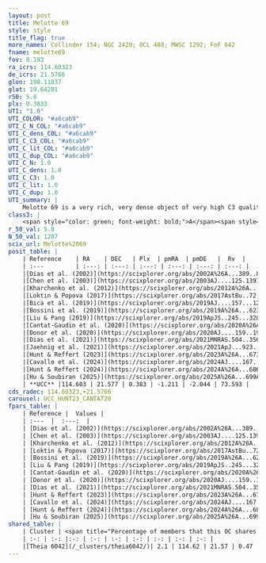 ```yaml
---
layout: post
title: Melotte 69
style: style
title_flag: true
more_names: Collinder 154; NGC 2420; OCL 488; MWSC 1292; FoF 642
fname: melotte69
fov: 0.193
ra_icrs: 114.60323
de_icrs: 21.5766
glon: 198.11037
glat: 19.64281
r50: 5.8
plx: 0.3833
UTI: "1.0"
UTI_COLOR: "#a6cab9"
UTI_C_N_COL: "#a6cab9"
UTI_C_dens_COL: "#a6cab9"
UTI_C_C3_COL: "#a6cab9"
UTI_C_lit_COL: "#a6cab9"
UTI_C_dup_COL: "#a6cab9"
UTI_C_N: 1.0
UTI_C_dens: 1.0
UTI_C_C3: 1.0
UTI_C_lit: 1.0
UTI_C_dup: 1.0
UTI_summary: |
    Melotte 69 is a very rich, very dense object of very high C3 quality. It is very well-studied in the literature. This object shares a very small percentage of members with a later reported entry.
class3: |
    <span style="color: green; font-weight: bold;">A</span><span style="color: green; font-weight: bold;">A</span>
r_50_val: 5.8
N_50_val: 1207
scix_url: Melotte%2069
posit_table: |
    | Reference    | RA    | DEC   | Plx  | pmRA  | pmDE   |  Rv  |
    | :---         | :---: | :---: | :---: | :---: | :---: | :---: |
    |[Dias et al. (2002)](https://scixplorer.org/abs/2002A%26A...389..871D) | 114.596 | 21.573 | -- | -1.76 | -2.38 | 73.57 |
    |[Chen et al. (2003)](https://scixplorer.org/abs/2003AJ....125.1397C) | 114.593 | 21.569 | -- | -- | -- | -- |
    |[Kharchenko et al. (2012)](https://scixplorer.org/abs/2012A%26A...543A.156K) | 114.596 | 21.567 | -- | -2.56 | -3.83 | -- |
    |[Loktin & Popova (2017)](https://scixplorer.org/abs/2017AstBu..72..257L) | 114.6 | 21.573 | -- | -2.547 | -3.982 | 67.0 |
    |[Bica et al. (2019)](https://scixplorer.org/abs/2019AJ....157...12B) | 114.603 | 21.573 | -- | -- | -- | -- |
    |[Bossini et al. (2019)](https://scixplorer.org/abs/2019A%26A...623A.108B) | 114.602 | 21.575 | -- | -- | -- | -- |
    |[Liu & Pang (2019)](https://scixplorer.org/abs/2019ApJS..245...32L) | 114.607 | 21.579 | 0.366 | -1.181 | -2.129 | -- |
    |[Cantat-Gaudin et al. (2020)](https://scixplorer.org/abs/2020A%26A...640A...1C) | 114.602 | 21.575 | 0.363 | -1.19 | -2.125 | -- |
    |[Donor et al. (2020)](https://scixplorer.org/abs/2020AJ....159..199D) | 114.596 | 21.567 | -- | -1.14 | -2.11 | 74.4 |
    |[Dias et al. (2021)](https://scixplorer.org/abs/2021MNRAS.504..356D) | 114.605 | 21.572 | 0.363 | -1.202 | -2.124 | 74.291 |
    |[Jaehnig et al. (2021)](https://scixplorer.org/abs/2021ApJ...923..129J) | 114.603 | 21.576 | 0.391 | -1.192 | -2.118 | -- |
    |[Hunt & Reffert (2023)](https://scixplorer.org/abs/2023A%26A...673A.114H) | 114.602 | 21.574 | 0.39 | -1.215 | -2.039 | 72.165 |
    |[Cavallo et al. (2024)](https://scixplorer.org/abs/2024AJ....167...12C) | 114.606 | 21.576 | 0.391 | -- | -- | -- |
    |[Hunt & Reffert (2024)](https://scixplorer.org/abs/2024A%26A...686A..42H) | 114.602 | 21.574 | 0.39 | -1.215 | -2.039 | 72.165 |
    |[Hu & Soubiran (2025)](https://scixplorer.org/abs/2025A%26A...699A.246H) | 114.606 | 21.576 | -- | -- | -- | -- |
    | **UCC** |114.603 | 21.577 | 0.383 | -1.211 | -2.044 | 73.593 | 
cds_radec: 114.60323,+21.5766
carousel: UCC_HUNT23_CANTAT20
fpars_table: |
    | Reference |  Values |
    | :---  |  :---:  |
    | [Dias et al. (2002)](https://scixplorer.org/abs/2002A%26A...389..871D) | `E(B-V)=0.04, Dist=2480.0, Age=9.3, [Fe/H]=-0.38` |
    | [Chen et al. (2003)](https://scixplorer.org/abs/2003AJ....125.1397C) | `E(B-V)=0.029, HDis=3085, Age=1.11, [Fe/H]_1=-0.26` |
    | [Kharchenko et al. (2012)](https://scixplorer.org/abs/2012A%26A...543A.156K) | `e_bv=0.01, distance=2880, log_age=9.365, metallicity=-0.38` |
    | [Loktin & Popova (2017)](https://scixplorer.org/abs/2017AstBu..72..257L) | `E(B-V)=0.031, Dmod=12.471, logt=9.052` |
    | [Bossini et al. (2019)](https://scixplorer.org/abs/2019A%26A...623A.108B) | `AV=0.187, Dist=12.049, logA=9.271, Fe/H=-0.05` |
    | [Liu & Pang (2019)](https://scixplorer.org/abs/2019ApJS..245...32L) | `Age=2.51, Z=-0.5` |
    | [Cantat-Gaudin et al. (2020)](https://scixplorer.org/abs/2020A%26A...640A...1C) | `AVNN=0.04, DMNN=12.06, AgeNN=9.24` |
    | [Donor et al. (2020)](https://scixplorer.org/abs/2020AJ....159..199D) | `Fe/H=-0.19` |
    | [Dias et al. (2021)](https://scixplorer.org/abs/2021MNRAS.504..356D) | `Av=0.117, Dist=2435, logage=9.347, [Fe/H]=-0.1` |
    | [Hunt & Reffert (2023)](https://scixplorer.org/abs/2023A%26A...673A.114H) | `AV50=0.03, diffAV50=0.133, MOD50=11.787, logAge50=9.352` |
    | [Cavallo et al. (2024)](https://scixplorer.org/abs/2024AJ....167...12C) | `AV50=0.1, dMod50=11.83, logAge50=9.35, [Fe/H]50=-0.02` |
    | [Hunt & Reffert (2024)](https://scixplorer.org/abs/2024A%26A...686A..42H) | `MassJ=3480.16` |
    | [Hu & Soubiran (2025)](https://scixplorer.org/abs/2025A%26A...699A.246H) | `MA22=-0.3, MA23f=-0.33, MA23g=-0.2, MZ23=-0.24, MK24=-0.26, MF24=-0.23` |
shared_table: |
    | Cluster | <span title="Percentage of members that this OC shares with the ones listed">%</span>   | RA   | DEC   | Plx   | pmRA  | pmDE  | Rv | UTI |
    | :-: | :-: |:-: | :-: | :-: | :-: | :-: | :-: | :-: |
    |[Theia 6042](/_clusters/theia6042/)| 2.1 | 114.62 | 21.57 | 0.47 | -1.13 | -2.07 | 72.68 |0.0 |
---
```

